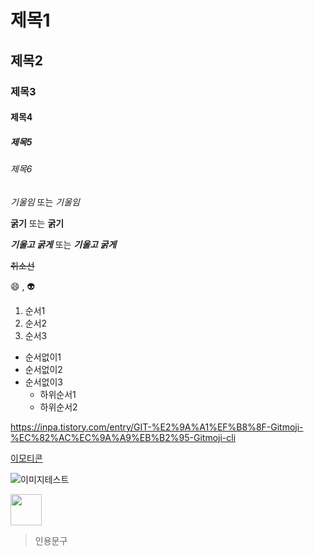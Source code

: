 # 제목1
## 제목2
### 제목3 
#### 제목4
##### 제목5
###### 제목6

*기울임* 또는 _기울임_

**굵기** 또는 __굵기__

***기울고 굵게*** 또는 ___기울고 굵게___

~~취소선~~

:smile: , :alien:


1. 순서1
2. 순서2
3. 순서3

+ 순서없이1
+ 순서없이2
+ 순서없이3
    + 하위순서1
    + 하위순서2

<https://inpa.tistory.com/entry/GIT-%E2%9A%A1%EF%B8%8F-Gitmoji-%EC%82%AC%EC%9A%A9%EB%B2%95-Gitmoji-cli>   

[이모티콘](https://inpa.tistory.com/entry/GIT-%E2%9A%A1%EF%B8%8F-Gitmoji-%EC%82%AC%EC%9A%A9%EB%B2%95-Gitmoji-cli) 

![이미지테스트](https://encrypted-tbn0.gstatic.com/images?q=tbn:ANd9GcQD7Rve2eOoJFY3rzwJ2tL4vWbSQcYL7KqmPQ&s)

<img src="https://encrypted-tbn0.gstatic.com/images?q=tbn:ANd9GcQD7Rve2eOoJFY3rzwJ2tL4vWbSQcYL7KqmPQ&s" width="50" height="50">

> 인용문구 


